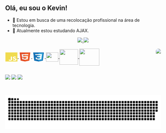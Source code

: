 ## Olá, eu sou o Kevin!

- 🔭 Estou em busca de uma recolocação profissional na área de tecnologia.
- 🌱 Atualmente estou estudando AJAX.

<div align="center">
  <a href="https://github.com/kevinvoltareli">
  <img height="180em" src="https://github-readme-stats.vercel.app/api?username=KevinVoltareli&show_icons=true&theme=tokyonight&include_all_commits=true&count_private=true"/>
  <img height="120em" src="https://github-readme-stats.vercel.app/api/top-langs/?username=KevinVoltareli&layout=compact&langs_count=7&theme=tokyonight"/>
</div>
  
  <div style="display: inline_block"><br>
  <img align="center" alt="Rafa-Js" height="30" width="40" src="https://raw.githubusercontent.com/devicons/devicon/master/icons/javascript/javascript-plain.svg">
  <img align="center" alt="Rafa-HTML" height="30" width="40" src="https://raw.githubusercontent.com/devicons/devicon/master/icons/html5/html5-original.svg">
  <img align="center" alt="Rafa-CSS" height="30" width="40" src="https://raw.githubusercontent.com/devicons/devicon/master/icons/css3/css3-original.svg">
  <img align="center" height="30" width="40" src="https://cdn.jsdelivr.net/gh/devicons/devicon/icons/bootstrap/bootstrap-plain.svg" />
  <img align="center" height="50" width="60" src="https://cdn.jsdelivr.net/gh/devicons/devicon/icons/php/php-original.svg" />
  <img align="center" height="55" width="65" src="https://cdn.jsdelivr.net/gh/devicons/devicon/icons/mysql/mysql-original-wordmark.svg" />
  <img align="right" src="https://i.picasion.com/pic91/7f5ed60337bbdbff9fc6c18cc9e14c9f.gif"  height="150" style="border-radius:50px;" />
    
</div>
  
  ##
  
<div>
    
  <a href="https://instagram.com/voltarelikevin" target="_blank"><img src="https://img.shields.io/badge/-Instagram-%23E4405F?style=for-the-badge&logo=instagram&logoColor=white" target="_blank"></a>
  <a href = "mailto:kvoltareli@gmail.com"><img src="https://img.shields.io/badge/-Gmail-%23333?style=for-the-badge&logo=gmail&logoColor=white" target="_blank"></a>
  <a href="https://www.linkedin.com/in/kevin-voltareli/" target="_blank"><img src="https://img.shields.io/badge/-LinkedIn-%230077B5?style=for-the-badge&logo=linkedin&logoColor=white" target="_blank"></a> 
  
 ![Snake animation](https://github.com/KevinVoltareli/KevinVoltareli/blob/output/github-contribution-grid-snake.svg)
  
</div>
